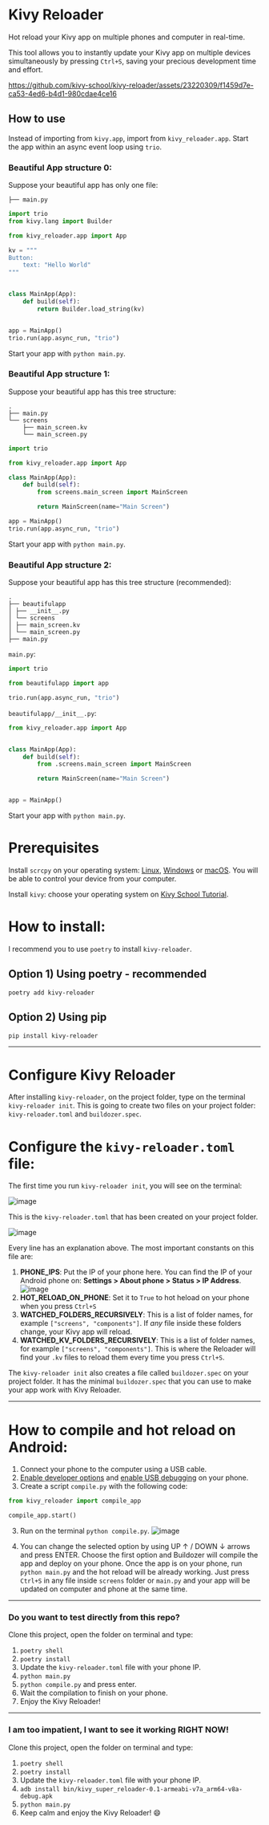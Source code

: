# Kivy Reloader

Hot reload your Kivy app on multiple phones and computer in real-time.

This tool allows you to instantly update your Kivy app on multiple devices simultaneously by pressing `Ctrl+S`, saving your precious development time and effort.

https://github.com/kivy-school/kivy-reloader/assets/23220309/f1459d7e-ca53-4ed6-b4d1-980cdae4ce16

## How to use

Instead of importing from `kivy.app`, import from `kivy_reloader.app`.
Start the app within an async event loop using `trio`.

### Beautiful App structure 0:

Suppose your beautiful app has only one file:

```
├── main.py
```

```python
import trio
from kivy.lang import Builder

from kivy_reloader.app import App

kv = """
Button:
    text: "Hello World"
"""


class MainApp(App):
    def build(self):
        return Builder.load_string(kv)


app = MainApp()
trio.run(app.async_run, "trio")

```

Start your app with `python main.py`.

### Beautiful App structure 1:

Suppose your beautiful app has this tree structure:

```
.
├── main.py
└── screens
    ├── main_screen.kv
    └── main_screen.py
```

```python
import trio

from kivy_reloader.app import App

class MainApp(App):
    def build(self):
        from screens.main_screen import MainScreen

        return MainScreen(name="Main Screen")

app = MainApp()
trio.run(app.async_run, "trio")
```

Start your app with `python main.py`.

### Beautiful App structure 2:

Suppose your beautiful app has this tree structure (recommended):

```
.
├── beautifulapp
│ ├── __init__.py
│ └── screens
│ ├── main_screen.kv
│ └── main_screen.py
├── main.py
```

`main.py`:

```python
import trio

from beautifulapp import app

trio.run(app.async_run, "trio")
```

`beautifulapp/__init__.py`:

```python
from kivy_reloader.app import App


class MainApp(App):
    def build(self):
        from .screens.main_screen import MainScreen

        return MainScreen(name="Main Screen")


app = MainApp()
```

Start your app with `python main.py`.

# Prerequisites

Install `scrcpy` on your operating system: [Linux](https://github.com/Genymobile/scrcpy/blob/master/doc/linux.md), [Windows](https://github.com/Genymobile/scrcpy/blob/master/doc/windows.md) or [macOS](https://github.com/Genymobile/scrcpy/blob/master/doc/macos.md). You will be able to control your device from your computer.

Install `kivy`: choose your operating system on [Kivy School Tutorial](https://kivyschool.com/installation/).

# How to install:

I recommend you to use `poetry` to install `kivy-reloader`.

## Option 1) Using poetry - recommended

`poetry add kivy-reloader`

## Option 2) Using pip

`pip install kivy-reloader`

---

# Configure Kivy Reloader

After installing `kivy-reloader`, on the project folder, type on the terminal `kivy-reloader init`.
This is going to create two files on your project folder: `kivy-reloader.toml` and `buildozer.spec`.

# Configure the `kivy-reloader.toml` file:

The first time you run `kivy-reloader init`, you will see on the terminal:

![image](https://github.com/user-attachments/assets/b88091bf-4979-44e9-b8b3-a29a7fbc110d)

This is the `kivy-reloader.toml` that has been created on your project folder.

![image](https://github.com/user-attachments/assets/afab6aad-3e13-4505-bd59-bc9a95e23459)

Every line has an explanation above. The most important constants on this file are:

1. **PHONE_IPS**: Put the IP of your phone here.
   You can find the IP of your Android phone on: **Settings > About phone > Status > IP Address**.
   ![image](https://github.com/kivy-school/kivy-reloader/assets/23220309/afd354fc-1894-4d99-b09d-8ef11ab4d763)
2. **HOT_RELOAD_ON_PHONE**: Set it to `True` to hot heload on your phone when you press `Ctrl+S`
3. **WATCHED_FOLDERS_RECURSIVELY**: This is a list of folder names, for example `["screens", "components"]`. If _any_ file inside these folders change, your Kivy app will reload.
4. **WATCHED_KV_FOLDERS_RECURSIVELY**: This is a list of folder names, for example `["screens", "components"]`. This is where the Reloader will find your `.kv` files to reload them every time you press `Ctrl+S`.

The `kivy-reloader init` also creates a file called `buildozer.spec` on your project folder. It has the minimal `buildozer.spec` that you can use to make your app work with Kivy Reloader.

---

# How to compile and hot reload on Android:

1. Connect your phone to the computer using a USB cable.
2. [Enable developer options](https://developer.android.com/studio/debug/dev-options#enable) and [enable USB debugging](https://developer.android.com/studio/debug/dev-options#debugging) on your phone.
3. Create a script `compile.py` with the following code:

```python
from kivy_reloader import compile_app

compile_app.start()
```

3. Run on the terminal `python compile.py`.
   ![image](https://github.com/user-attachments/assets/3ae3823b-b2ca-4e3f-a487-a6c4bfddef34)

4. You can change the selected option by using UP ↑ / DOWN ↓ arrows and press ENTER. Choose the first option and Buildozer will compile the app and deploy on your phone. Once the app is on your phone, run `python main.py` and the hot reload will be already working. Just press `Ctrl+S` in any file inside `screens` folder or `main.py` and your app will be updated on computer and phone at the same time.

---

### Do you want to test directly from this repo?

Clone this project, open the folder on terminal and type:

1. `poetry shell`
2. `poetry install`
3. Update the `kivy-reloader.toml` file with your phone IP.
4. `python main.py`
5. `python compile.py` and press enter.
6. Wait the compilation to finish on your phone.
7. Enjoy the Kivy Reloader!

---

### I am too impatient, I want to see it working RIGHT NOW!

Clone this project, open the folder on terminal and type:

1. `poetry shell`
2. `poetry install`
3. Update the `kivy-reloader.toml` file with your phone IP.
4. `adb install bin/kivy_super_reloader-0.1-armeabi-v7a_arm64-v8a-debug.apk`
5. `python main.py`
6. Keep calm and enjoy the Kivy Reloader! 😄
